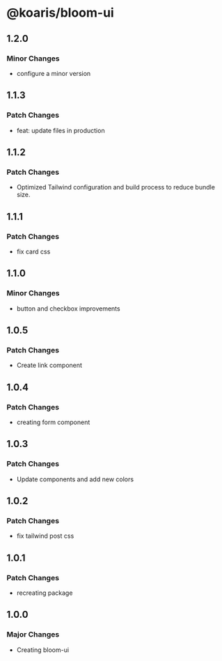 # @koaris/bloom-ui

## 1.2.0

### Minor Changes

- configure a minor version

## 1.1.3

### Patch Changes

- feat: update files in production

## 1.1.2

### Patch Changes

- Optimized Tailwind configuration and build process to reduce bundle size.

## 1.1.1

### Patch Changes

- fix card css

## 1.1.0

### Minor Changes

- button and checkbox improvements

## 1.0.5

### Patch Changes

- Create link component

## 1.0.4

### Patch Changes

- creating form component

## 1.0.3

### Patch Changes

- Update components and add new colors

## 1.0.2

### Patch Changes

- fix tailwind post css

## 1.0.1

### Patch Changes

- recreating package

## 1.0.0

### Major Changes

- Creating bloom-ui
